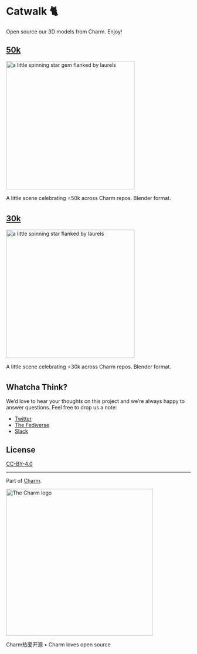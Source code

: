 # Catwalk 🐈

Open source our 3D models from Charm. Enjoy!

## [50k](./50k)

<a href="./50k"><img src="https://user-images.githubusercontent.com/25087/186230844-a6b865ff-2682-49e4-b960-6e5543a12a63.gif" width="350" alt="a little spinning star gem flanked by laurels"></a>

A little scene celebrating ⭐50k across Charm repos. Blender format.

## [30k](./30k)

<a href="./30k"><img src="https://stuff.charm.sh/runway/30k.gif" width="350" alt="a little spinning star flanked by laurels"></a>

A little scene celebrating ⭐30k across Charm repos. Blender format.

## Whatcha Think?

We’d love to hear your thoughts on this project and we’re always happy to answer questions. Feel free to drop us a note:

* [Twitter](https://twitter.com/charmcli)
* [The Fediverse](https://mastodon.technology/@charm)
* [Slack](https://charm.sh/slack)

## License

[CC-BY-4.0](https://github.com/charmbracelet/runway/raw/main/LICENSE)

***

Part of [Charm](https://charm.sh).

<a href="https://charm.sh/"><img alt="The Charm logo" src="https://stuff.charm.sh/charm-badge.jpg" width="400"></a>

Charm热爱开源 • Charm loves open source


